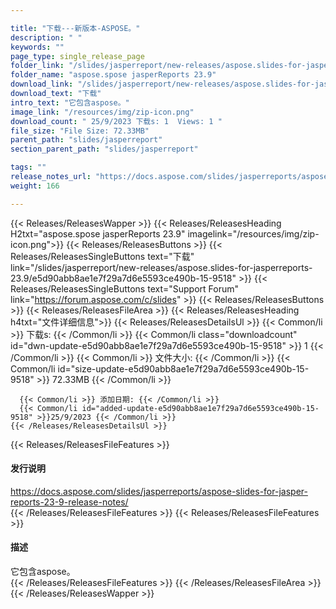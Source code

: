 ```yaml
---

title: "下载---新版本-ASPOSE。"
description: " "
keywords: ""
page_type: single_release_page
folder_link: "/slides/jasperreport/new-releases/aspose.slides-for-jasperreports-23.9/"
folder_name: "aspose.spose jasperReports 23.9"
download_link: "/slides/jasperreport/new-releases/aspose.slides-for-jasperreports-23.9/e5d90abb8ae1e7f29a7d6e5593ce490b-15-9518"
download_text: "下载"
intro_text: "它包含aspose。"
image_link: "/resources/img/zip-icon.png"
download_count: " 25/9/2023 下载s: 1  Views: 1 "
file_size: "File Size: 72.33MB"
parent_path: "slides/jasperreport"
section_parent_path: "slides/jasperreport"

tags: ""
release_notes_url: "https://docs.aspose.com/slides/jasperreports/aspose-slides-for-jasper-reports-23-9-release-notes/"
weight: 166

---
```


{{< Releases/ReleasesWapper >}}
  {{< Releases/ReleasesHeading H2txt="aspose.spose jasperReports 23.9" imagelink="/resources/img/zip-icon.png">}}
  {{< Releases/ReleasesButtons >}}
    {{< Releases/ReleasesSingleButtons text="下载" link="/slides/jasperreport/new-releases/aspose.slides-for-jasperreports-23.9/e5d90abb8ae1e7f29a7d6e5593ce490b-15-9518" >}}
    {{< Releases/ReleasesSingleButtons text="Support Forum" link="https://forum.aspose.com/c/slides" >}}
  {{< Releases/ReleasesButtons >}}
  {{< Releases/ReleasesFileArea >}}
    {{< Releases/ReleasesHeading h4txt="文件详细信息">}}
    {{< Releases/ReleasesDetailsUl >}}
      {{< Common/li >}} 下载s: {{< /Common/li >}}
      {{< Common/li class="downloadcount" id="dwn-update-e5d90abb8ae1e7f29a7d6e5593ce490b-15-9518" >}} 1 {{< /Common/li >}}
      {{< Common/li >}} 文件大小: {{< /Common/li >}}
      {{< Common/li id="size-update-e5d90abb8ae1e7f29a7d6e5593ce490b-15-9518" >}} 72.33MB {{< /Common/li >}}

      {{< Common/li >}} 添加日期: {{< /Common/li >}}
      {{< Common/li id="added-update-e5d90abb8ae1e7f29a7d6e5593ce490b-15-9518" >}}25/9/2023 {{< /Common/li >}}
    {{< /Releases/ReleasesDetailsUl >}}

  {{< Releases/ReleasesFileFeatures >}}
      <h4>发行说明</h4><div><a href='https://docs.aspose.com/slides/jasperreports/aspose-slides-for-jasper-reports-23-9-release-notes/'>https://docs.aspose.com/slides/jasperreports/aspose-slides-for-jasper-reports-23-9-release-notes/</a></div>
  {{< /Releases/ReleasesFileFeatures >}}
  {{< Releases/ReleasesFileFeatures >}}
      <h4>描述</h4><div class="HTMLDescription">它包含aspose。</div>
  {{< /Releases/ReleasesFileFeatures >}}
 {{< /Releases/ReleasesFileArea >}}
{{< /Releases/ReleasesWapper >}}


